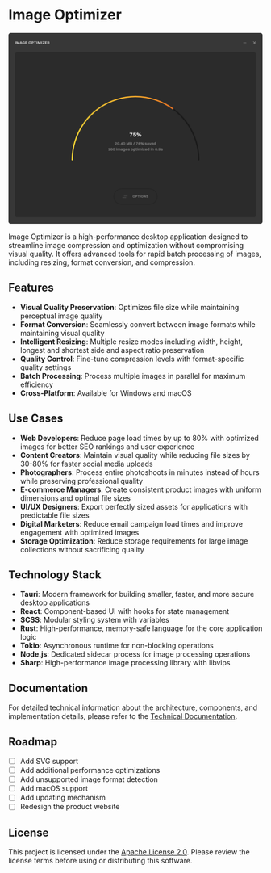 # Image Optimizer

![Image Optimizer Screenshot](./screenshot.png) 

Image Optimizer is a high-performance desktop application designed to streamline image compression and optimization without compromising visual quality. It offers advanced tools for rapid batch processing of images, including resizing, format conversion, and compression.

## Features

- **Visual Quality Preservation**: Optimizes file size while maintaining perceptual image quality
- **Format Conversion**: Seamlessly convert between image formats while maintaining visual quality
- **Intelligent Resizing**: Multiple resize modes including width, height, longest and shortest side and aspect ratio preservation
- **Quality Control**: Fine-tune compression levels with format-specific quality settings
- **Batch Processing**: Process multiple images in parallel for maximum efficiency
- **Cross-Platform**: Available for Windows and macOS

## Use Cases

- **Web Developers**: Reduce page load times by up to 80% with optimized images for better SEO rankings and user experience
- **Content Creators**: Maintain visual quality while reducing file sizes by 30-80% for faster social media uploads
- **Photographers**: Process entire photoshoots in minutes instead of hours while preserving professional quality
- **E-commerce Managers**: Create consistent product images with uniform dimensions and optimal file sizes
- **UI/UX Designers**: Export perfectly sized assets for applications with predictable file sizes
- **Digital Marketers**: Reduce email campaign load times and improve engagement with optimized images
- **Storage Optimization**: Reduce storage requirements for large image collections without sacrificing quality

## Technology Stack

- **Tauri**: Modern framework for building smaller, faster, and more secure desktop applications
- **React**: Component-based UI with hooks for state management
- **SCSS**: Modular styling system with variables
- **Rust**: High-performance, memory-safe language for the core application logic
- **Tokio**: Asynchronous runtime for non-blocking operations
- **Node.js**: Dedicated sidecar process for image processing operations
- **Sharp**: High-performance image processing library with libvips

## Documentation

For detailed technical information about the architecture, components, and implementation details, please refer to the [Technical Documentation](./DOCUMENTATION.md).

## Roadmap

- [ ] Add SVG support
- [ ] Add additional performance optimizations
- [ ] Add unsupported image format detection
- [ ] Add macOS support
- [ ] Add updating mechanism
- [ ] Redesign the product website

## License
This project is licensed under the [Apache License 2.0](https://www.apache.org/licenses/LICENSE-2.0). Please review the license terms before using or distributing this software.

